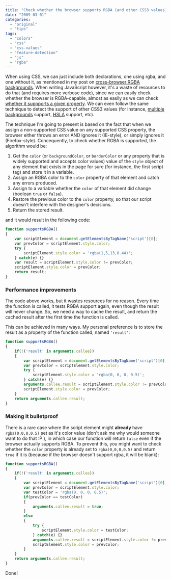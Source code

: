 ```yaml
---
title: "Check whether the browser supports RGBA (and other CSS3 values)"
date: "2009-03-01"
categories:
  - "original"
  - "tips"
tags:
  - "colors"
  - "css"
  - "css-values"
  - "feature-detection"
  - "js"
  - "rgba"
---
```


When using CSS, we can just include both declarations, one using rgba, and one without it, as mentioned in my post on [cross-browser RGBA backgrounds](http://lea.verou.me/2009/02/bulletproof-cross-browser-rgba-backgrounds/). When writing JavaScript however, it's a waste of resources to do that (and requires more verbose code), since we can easily check whether the browser is RGBA-capable, almost as easily as we can check [whether it suppports a given property](http://lea.verou.me/2009/02/check-if-a-css-property-is-supported/). We can even follow the same technique to detect the support of other CSS3 values (for instance, [multiple backgrounds](http://www.css3.info/preview/multiple-backgrounds/) support, [HSLA](http://www.css3.info/preview/hsla/) support, etc).

The technique I'm going to present is based on the fact that when we assign a non-supported CSS value on any supported CSS property, the browser either throws an error AND ignores it (IE-style), or simply ignores it (Firefox-style). Concequently, to check whether RGBA is supported, the algorithm would be:

1. Get the `color` (or `backgroundColor`, or `borderColor` or any property that is widely supported and accepts color values) value of the `style` object of any element that exists in the page for sure (for instance, the first script tag) and store it in a variable.
2. Assign an RGBA color to the `color` property of that element and catch any errors produced.
3. Assign to a variable whether the `color` of that element did change (boolean `true` or `false`).
4. Restore the previous color to the `color` property, so that our script doesn't interfere with the designer's decisions.
5. Return the stored result.

and it would result in the following code:

```js
function supportsRGBA()
{
	var scriptElement = document.getElementsByTagName('script')[0];
	var prevColor = scriptElement.style.color;
	try {
		scriptElement.style.color = 'rgba(1,5,13,0.44)';
	} catch(e) {}
	var result = scriptElement.style.color != prevColor;
	scriptElement.style.color = prevColor;
	return result;
}
```

### Performance improvements

The code above works, but it wastes resources for no reason. Every time the function is called, it tests RGBA support again, even though the result will never change. So, we need a way to cache the result, and return the cached result after the first time the function is called.

This can be achieved in many ways. My personal preference is to store the result as a property of the function called, named `'result'`:

```js
function supportsRGBA()
{
	if(!('result' in arguments.callee))
	{
		var scriptElement = document.getElementsByTagName('script')[0];
		var prevColor = scriptElement.style.color;
		try {
			scriptElement.style.color = 'rgba(0, 0, 0, 0.5)';
		} catch(e) {}
		arguments.callee.result = scriptElement.style.color != prevColor;
		scriptElement.style.color = prevColor;
	}
	return arguments.callee.result;
}
```

### Making it bulletproof

There is a rare case where the script element might **already** have `rgba(0,0,0,0.5)` set as it's color value (don't ask me why would someone want to do that :P ), in which case our function will return `false` even if the browser actually supports RGBA. To prevent this, you might want to check whether the `color` property is already set to `rgba(0,0,0,0.5)` and return `true` if it is (because if the browser doesn't support rgba, it will be blank):

```js
function supportsRGBA()
{
	if(!('result' in arguments.callee))
	{
		var scriptElement = document.getElementsByTagName('script')[0];
		var prevColor = scriptElement.style.color;
		var testColor = 'rgba(0, 0, 0, 0.5)';
		if(prevColor == testColor)
		{
			arguments.callee.result = true;
		}
		else
		{
			try {
				scriptElement.style.color = testColor;
			} catch(e) {}
			arguments.callee.result = scriptElement.style.color != prevColor;
			scriptElement.style.color = prevColor;
		}
	}
	return arguments.callee.result;
}
```

Done!
